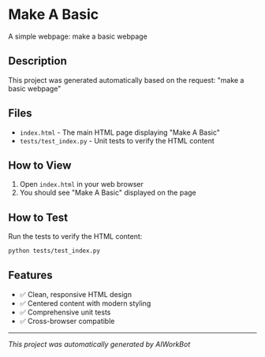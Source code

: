 # Make A Basic

A simple webpage: make a basic webpage

## Description

This project was generated automatically based on the request: "make a basic webpage"

## Files

- `index.html` - The main HTML page displaying "Make A Basic"
- `tests/test_index.py` - Unit tests to verify the HTML content

## How to View

1. Open `index.html` in your web browser
2. You should see "Make A Basic" displayed on the page

## How to Test

Run the tests to verify the HTML content:

```bash
python tests/test_index.py
```

## Features

- ✅ Clean, responsive HTML design
- ✅ Centered content with modern styling
- ✅ Comprehensive unit tests
- ✅ Cross-browser compatible

---

*This project was automatically generated by AIWorkBot*
